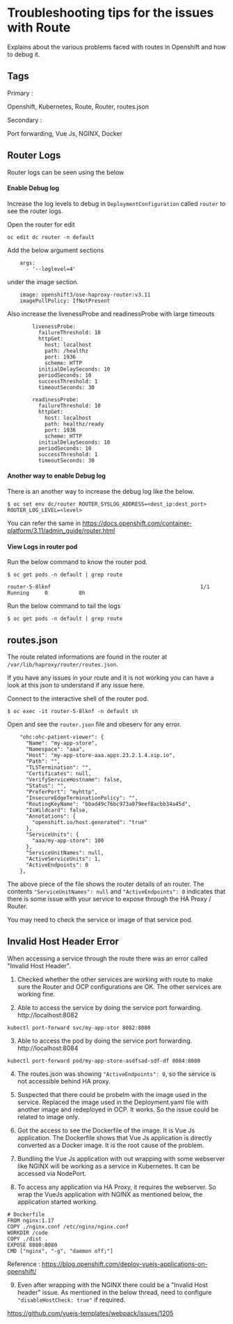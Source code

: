 # Troubleshooting tips for the issues with Route
Explains about the various problems faced with routes in Openshift and how to debug it.

## Tags

Primary : 

Openshift, Kubernetes, Route, Router, routes.json

Secondary : 

Port forwarding, Vue Js, NGINX, Docker 


## Router Logs

Router logs can be seen using the below 

#### Enable Debug log 

Increase the log levels to debug in `DeploymentConfiguration` called `router` to see the router logs.

Open the router for edit
```
oc edit dc router -n default
```

Add the below argument sections 
```
    args:
      - '--loglevel=4'
```

under the image section.
```
    image: openshift3/ose-haproxy-router:v3.11
    imagePullPolicy: IfNotPresent
```

Also increase the livenessProbe and readinessProbe with large timeouts
```
        livenessProbe:
          failureThreshold: 10
          httpGet:
            host: localhost
            path: /healthz
            port: 1936
            scheme: HTTP
          initialDelaySeconds: 10
          periodSeconds: 10
          successThreshold: 1
          timeoutSeconds: 30

        readinessProbe:
          failureThreshold: 10
          httpGet:
            host: localhost
            path: healthz/ready
            port: 1936
            scheme: HTTP
          initialDelaySeconds: 10
          periodSeconds: 10
          successThreshold: 1
          timeoutSeconds: 30
```

#### Another way to enable Debug log 

There is an another way to increase the debug log like the below.

```
$ oc set env dc/router ROUTER_SYSLOG_ADDRESS=<dest_ip:dest_port>  ROUTER_LOG_LEVEL=<level>
```
You can refer the same in https://docs.openshift.com/container-platform/3.11/admin_guide/router.html

#### View Logs in router pod 

Run the below command to know the router pod.
```
$ oc get pods -n default | grep route

router-5-8lknf                                                1/1     Running     0          8h
```

Run the below command to tail the logs
```
$ oc get pods -n default | grep route
```

## routes.json 

The route related informations are found in the router at `/var/lib/haproxy/router/routes.json`.

If you have any issues in your route and it is not working you can have a look at this json to understand if any issue here.

Connect to the interactive shell of the router pod.
```
$ oc exec -it router-5-8lknf -n default sh
```

Open and see the `router.json` file and obeserv for any error. 
```
    "ohc:ohc-patient-viewer": {
      "Name": "my-app-store",
      "Namespace": "aaa",
      "Host": "my-app-store-aaa.apps.23.2.1.4.xip.io",
      "Path": "",
      "TLSTermination": "",
      "Certificates": null,
      "VerifyServiceHostname": false,
      "Status": "",
      "PreferPort": "myhttp",
      "InsecureEdgeTerminationPolicy": "",
      "RoutingKeyName": "bbad49c76bc973a079eef8acbb34a45d",
      "IsWildcard": false,
      "Annotations": {
        "openshift.io/host.generated": "true"
      },
      "ServiceUnits": {
        "aaa/my-app-store": 100
      },
      "ServiceUnitNames": null,
      "ActiveServiceUnits": 1,
      "ActiveEndpoints": 0
    },
```

The above piece of the file shows the router details of an router. The contents `"ServiceUnitNames": null` and `"ActiveEndpoints": 0` indicates that there is some issue with your service to expose through the HA Proxy / Router. 

You may need to check the service or image of that service pod.


## Invalid Host Header Error

When accessing a service through the route there was an error called "Invalid Host Header". 

1. Checked whether the other services are working with route to make sure the Router and OCP configurations are OK. The other services are working fine.

2. Able to access the service by doing the service port forwarding. http://localhost:8082
```
kubectl port-forward svc/my-app-stor 8082:8080
```

3. Able to access the pod by doing the service port forwarding. http://localhost:8084
```
kubectl port-forward pod/my-app-store-asdfsad-sdf-df 8084:8080
```

4. The routes.json was showing `"ActiveEndpoints": 0`, so the service is not accessible behind HA proxy.

5. Suspected that there could be probelm with the image used in the service. Replaced the image used in the Deployment.yaml file with another image and redeployed in OCP. It works. So the issue could be related to image only.

6. Got the access to see the Dockerfile of the image. It is Vue Js application. The Dockerfile shows that Vue Js application is directly converted as a Docker image. It is the root cause of the problem.

7. Bundling the Vue Js application with out wrapping with some webserver like NGINX will be working as a service in Kubernetes. It can be accessed via NodePort. 

8. To access any application via HA Proxy, it requires the webserver. So wrap the VueJs application with NGINX as mentioned below, the application started working.

```
# Dockerfile
FROM nginx:1.17
COPY ./nginx.conf /etc/nginx/nginx.conf
WORKDIR /code
COPY ./dist .
EXPOSE 8080:8080
CMD ["nginx", "-g", "daemon off;"]
```

Reference : https://blog.openshift.com/deploy-vuejs-applications-on-openshift/

9. Even after wrapping with the NGINX there could be a "Invalid Host header" issue. As mentioned in the below thread, need to configure `"disableHostCheck: true"` if required.

https://github.com/vuejs-templates/webpack/issues/1205

